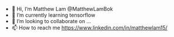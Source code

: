 - 👋 Hi, I’m  Matthew Lam @MatthewLamBok
- 🌱 I’m currently learning tensorflow
- 💞️ I’m looking to collaborate on ...
- 📫 How to reach me https://www.linkedin.com/in/matthewlam15/

<!---
MatthewLamBok/MatthewLamBok is a ✨ special ✨ repository because its `README.md` (this file) appears on your GitHub profile.
You can click the Preview link to take a look at your changes.
--->
